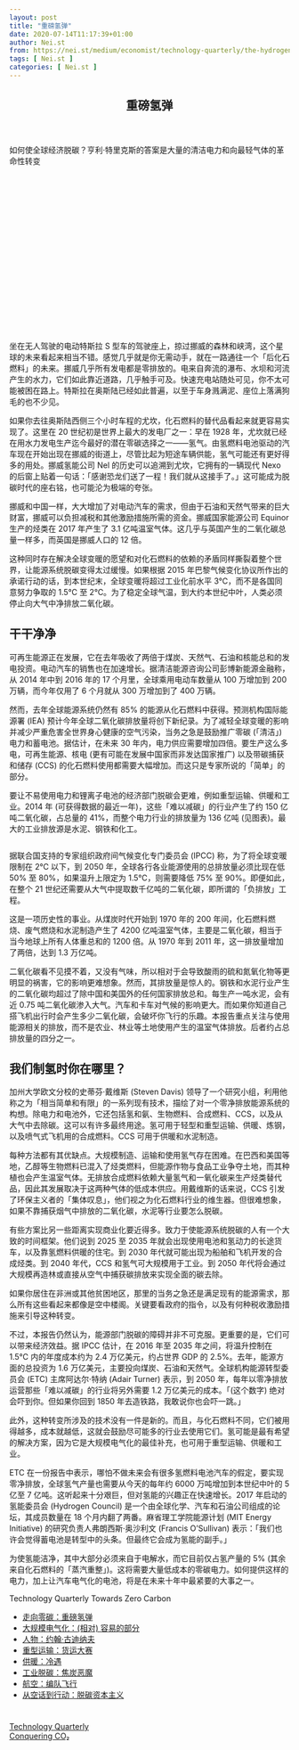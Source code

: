 ```yaml
---
layout: post
title: "重磅氢弹"
date: 2020-07-14T11:17:39+01:00
author: Nei.st
from: https://nei.st/medium/economist/technology-quarterly/the-hydrogen-bombshell
tags: [ Nei.st ]
categories: [ Nei.st ]
---
```


<article class="post-4627 post type-post status-publish format-standard hentry category-technology-quarterly tag-conquering-co" id="post-4627">
 <header class="page-header medium Archives">
  <div class="page-header__image">
  </div>
  <div class="page-header__content">
   <h1 class="page-title text-align-center">
    重磅氢弹
   </h1>
  </div>
 </header>
 <div class="entry-content aesop-entry-content" id="post-4627-content">
  <link as="font" crossorigin="anonymous" href="//cdn.jsdelivr.net/gh/0nd1jyU39XQ/_/glyph/font-face/0uIzqoZjSuJfvSBnvgXTcApMtcVhMcpr.woff" rel="preload" type="font/woff"/>
  <link as="font" crossorigin="anonymous" href="//cdn.jsdelivr.net/gh/0nd1jyU39XQ/_/glyph/font-face/1sTnSLZWDKucPX6SAk.woff" rel="preload" type="font/woff"/>
  <p class="blog-post__description">
   如何使全球经济脱碳？亨利·特里克斯的答案是大量的清洁电力和向最轻气体的革命性转变
  </p>
  <span id="more-4627">
  </span>
  <div class="navigation__primary-inner">
   <a class="economist__link-logo" href="//nei.st/medium/economist">
   </a>
  </div>
  <div class="container img component-image">
   <div class="aspectRatioPlaceholder" style="padding-bottom:56.25%;height: 0;">
    <div class="progressiveMedia" data-height="720" data-width="1280">
     <img alt="" class="progressiveMedia-image" data-src="https://cdn.jsdelivr.net/gh/0nd1jyU39XQ/_/img/1/e52bf525ly1g6r5i7w6x6j20zk0k07cc.jpg" src="https://cdn.jsdelivr.net/gh/0nd1jyU39XQ/_/img/1/e52bf525ly1g6r5i7w6x6j20zk0k07cc.jpg"/>
    </div>
   </div>
  </div>
  <p>
   坐在无人驾驶的电动特斯拉 S 型车的驾驶座上，掠过挪威的森林和峡湾，这个星球的未来看起来相当不错。感觉几乎就是你无需动手，就在一路通往一个「后化石燃料」的未来。挪威几乎所有发电都是零排放的。电来自奔流的瀑布、水坝和河流产生的水力，它们如此靠近道路，几乎触手可及。快速充电站随处可见，你不太可能被困在路上。特斯拉在奥斯陆已经如此普遍，以至于车身溅满泥、座位上落满狗毛的也不少见。
  </p>
  <p>
   如果你去往奥斯陆西侧三个小时车程的尤坎，化石燃料的替代品看起来就更容易实现了。这里在 20 世纪初是世界上最大的发电厂之一：早在 1928 年，尤坎就已经在用水力发电生产迄今最好的潜在零碳选择之一——氢气。由氢燃料电池驱动的汽车现在开始出现在挪威的街道上，尽管比起为短途车辆供能，氢气可能还有更好得多的用处。挪威氢能公司 Nel 的历史可以追溯到尤坎，它拥有的一辆现代 Nexo 的后窗上贴着一句话：「感谢恐龙们送了一程！我们就从这接手了。」这可能成为脱碳时代的座右铭，也可能沦为极端的夸张。
  </p>
  <p>
   挪威和中国一样，大大增加了对电动汽车的需求，但由于石油和天然气带来的巨大财富，挪威可以负担减税和其他激励措施所需的资金。挪威国家能源公司 Equinor 生产的烃类在 2017 年产生了 3.1 亿吨温室气体。这几乎与英国产生的二氧化碳总量一样多，而英国是挪威人口的 12 倍。
  </p>
  <p>
   这种同时存在解决全球变暖的愿望和对化石燃料的依赖的矛盾同样撕裂着整个世界，让能源系统脱碳变得太过缓慢。如果根据 2015 年巴黎气候变化协议所作出的承诺行动的话，到本世纪末，全球变暖将超过工业化前水平 3℃，而不是各国同意努力争取的 1.5℃ 至 2℃。为了稳定全球气温，到大约本世纪中叶，人类必须停止向大气中净排放二氧化碳。
  </p>
  <p>
   <h2>
    干干净净
   </h2>
  </p>
  <div class="code-block code-block-1" style="margin: 8px 0; clear: both;">
   <div class="container ads_KbHEVhh8Rw">
    <div class="card card--blog post-sidebar">
     <div class="card-body">
      <div class="logo_ngcontent-kty-0">
      </div>
      <div class="iframe-blocker U6XAMK63Vh00WqvF2BacIQ">
       <div class="background-h60B">
       </div>
       <div class="WumZiPCS4MeMw4pxQ">
       </div>
      </div>
     </div>
     <div class="card-footer">
      <div class="card-footer-wrapper" layout="row bottom-left">
      </div>
     </div>
    </div>
   </div>
  </div>
  <p>
   可再生能源正在发展，它在去年吸收了两倍于煤炭、天然气、石油和核能总和的发电投资。电动汽车的销售也在加速增长。据清洁能源咨询公司彭博新能源金融称，从 2014 年中到 2016 年的 17 个月里，全球乘用电动车数量从 100 万增加到 200 万辆，而今年仅用了 6 个月就从 300 万增加到了 400 万辆。
  </p>
  <p>
   然而，去年全球能源系统仍然有 85% 的能源从化石燃料中获得。预测机构国际能源署 (IEA) 预计今年全球二氧化碳排放量将创下新纪录。为了减轻全球变暖的影响并减少严重危害全世界身心健康的空气污染，当务之急是鼓励推广零碳 (「清洁」) 电力和蓄电池。据估计，在未来 30 年内，电力供应需要增加四倍。要生产这么多电，可再生能源、核电 (更有可能在发展中国家而非发达国家推广) 以及带碳捕获和储存 (CCS) 的化石燃料使用都需要大幅增加。而这只是专家所说的「简单」的部分。
  </p>
  <p>
   要让不易使用电力和锂离子电池的经济部门脱碳会更难，例如重型运输、供暖和工业。2014 年 (可获得数据的最近一年)，这些「难以减碳」的行业产生了约 150 亿吨二氧化碳，占总量的 41%，而整个电力行业的排放量为 136 亿吨 (见图表)。最大的工业排放源是水泥、钢铁和化工。
  </p>
  <div class="container img">
   <div class="aspectRatioPlaceholder">
    <div class="progressiveMedia" data-height="1008" data-width="1280">
     <img alt="" class="progressiveMedia-image lazyload" data-src="https://cdn.jsdelivr.net/gh/0nd1jyU39XQ/_/img/1/e52bf525ly1g6r5l0iabcj20zk0s076i.jpg" src="https://cdn.jsdelivr.net/gh/0nd1jyU39XQ/_/img/1/e52bf525ly1g6r5l0iabcj20zk0s076i.jpg"/>
    </div>
   </div>
  </div>
  <p>
   据联合国支持的专家组织政府间气候变化专门委员会 (IPCC) 称，为了将全球变暖限制在 2℃ 以下，到 2050 年，全球各行各业能源使用的总排放量必须比现在低 50% 至 80%，如果温升上限定为 1.5℃，则需要降低 75% 至 90%。即便如此，在整个 21 世纪还需要从大气中提取数千亿吨的二氧化碳，即所谓的「负排放」工程。
  </p>
  <p>
   这是一项历史性的事业。从煤炭时代开始到 1970 年的 200 年间，化石燃料燃烧、废气燃烧和水泥制造产生了 4200 亿吨温室气体，主要是二氧化碳，相当于当今地球上所有人体重总和的 1200 倍。从 1970 年到 2011 年，这一排放量增加了两倍，达到 1.3 万亿吨。
  </p>
  <p>
   二氧化碳看不见摸不着，又没有气味，所以相对于会导致酸雨的硫和氮氧化物等更明显的祸害，它的影响更难想象。然而，其排放量是惊人的。钢铁和水泥行业产生的二氧化碳均超过了除中国和美国外的任何国家排放总和。每生产一吨水泥，会有近 0.75 吨二氧化碳渗入大气。汽车和卡车对气候的影响更大。而如果你知道自己搭飞机出行时会产生多少二氧化碳，会破坏你飞行的乐趣。本报告重点关注与使用能源相关的排放，而不是农业、林业等土地使用产生的温室气体排放。后者约占总排放量的四分之一。
  </p>
  <div class="code-block code-block-1" style="margin: 8px 0; clear: both;">
   <div class="container ads_KbHEVhh8Rw">
    <div class="card card--blog post-sidebar">
     <div class="card-body">
      <div class="logo_ngcontent-kty-0">
      </div>
      <div class="iframe-blocker U6XAMK63Vh00WqvF2BacIQ">
       <div class="background-h60B">
       </div>
       <div class="WumZiPCS4MeMw4pxQ">
       </div>
      </div>
     </div>
     <div class="card-footer">
      <div class="card-footer-wrapper" layout="row bottom-left">
      </div>
     </div>
    </div>
   </div>
  </div>
  <p>
   <h2>
    我们制氢时你在哪里？
   </h2>
  </p>
  <p>
   加州大学欧文分校的史蒂芬·戴维斯 (Steven Davis) 领导了一个研究小组，利用他称之为「相当简单和有限」的一系列现有技术，描绘了对一个零净排放能源系统的构想。除电力和电池外，它还包括氢和氨、生物燃料、合成燃料、CCS，以及从大气中去除碳。这可以有许多最终用途。氢可用于轻型和重型运输、供暖、炼钢，以及喷气式飞机用的合成燃料。CCS 可用于供暖和水泥制造。
  </p>
  <p>
   每种方法都有其优缺点。大规模制造、运输和使用氢气存在困难。在巴西和美国等地，乙醇等生物燃料已混入了烃类燃料，但能源作物与食品工业争夺土地，而其种植也会产生温室气体。无排放合成燃料依赖大量氢气和一氧化碳来生产烃类替代品，因此其发展取决于这两种气体的低成本供应。用戴维斯的话来说，CCS 引发了环保主义者的「集体叹息」，他们视之为化石燃料行业的维生器。但很难想象，如果不靠捕获烟气中排放的二氧化碳，水泥等行业要怎么脱碳。
  </p>
  <p>
   有些方案比另一些距离实现商业化要近得多。致力于使能源系统脱碳的人有一个大致的时间框架。他们说到 2025 至 2035 年就会出现使用电池和氢动力的长途货车，以及靠氢燃料供暖的住宅。到 2030 年代就可能出现为船舶和飞机开发的合成烃类。到 2040 年代，CCS 和氢气可大规模用于工业。到 2050 年代将会通过大规模再造林或直接从空气中捕获碳排放来实现全面的碳去除。
  </p>
  <p>
   如果你居住在非洲或其他贫困地区，那里的当务之急还是满足现有的能源需求，那么所有这些看起来都像是空中楼阁。关键要看政府的指令，以及有何种税收激励措施来引导这种转变。
  </p>
  <p>
   不过，本报告仍然认为，能源部门脱碳的障碍并非不可克服。更重要的是，它们可以带来经济效益。据 IPCC 估计，在 2016 年至 2035 年之间，将温升控制在 1.5℃ 内的年度成本约为 2.4 万亿美元，约占世界 GDP 的 2.5%。去年，能源方面的总投资为 1.6 万亿美元，主要投向煤炭、石油和天然气。全球机构能源转型委员会 (ETC) 主席阿达尔·特纳 (Adair Turner) 表示，到 2050 年，每年以零净排放运营那些「难以减碳」的行业将另外需要 1.2 万亿美元的成本。「(这个数字) 绝对会吓到你。但如果你回到 1850 年去造铁路，我敢说你也会吓一跳。」
  </p>
  <div class="code-block code-block-1" style="margin: 8px 0; clear: both;">
   <div class="container ads_KbHEVhh8Rw">
    <div class="card card--blog post-sidebar">
     <div class="card-body">
      <div class="logo_ngcontent-kty-0">
      </div>
      <div class="iframe-blocker U6XAMK63Vh00WqvF2BacIQ">
       <div class="background-h60B">
       </div>
       <div class="WumZiPCS4MeMw4pxQ">
       </div>
      </div>
     </div>
     <div class="card-footer">
      <div class="card-footer-wrapper" layout="row bottom-left">
      </div>
     </div>
    </div>
   </div>
  </div>
  <p>
   此外，这种转变所涉及的技术没有一件是新的。而且，与化石燃料不同，它们被用得越多，成本就越低，这就会鼓励尽可能多的行业去使用它们。氢可能是最有希望的解决方案，因为它是大规模电气化的最佳补充，也可用于重型运输、供暖和工业。
  </p>
  <p>
   ETC 在一份报告中表示，哪怕不做未来会有很多氢燃料电池汽车的假定，要实现零净排放，全球氢气产量也需要从今天的每年约 6000 万吨增加到本世纪中叶的 5 亿至 7 亿吨。这听起来十分艰巨，但对氢能的兴趣正在快速增长。2017 年启动的氢能委员会 (Hydrogen Council) 是一个由全球化学、汽车和石油公司组成的论坛，其成员数量在 18 个月内翻了两番。麻省理工学院能源计划 (MIT Energy Initiative) 的研究负责人弗朗西斯·奥沙利文 (Francis O’Sullivan) 表示：「我们也许会觉得蓄电池是转型中的头条。但最终它会成为氢能的副手。」
  </p>
  <p>
   为使氢能洁净，其中大部分必须来自于电解水，而它目前仅占氢产量的 5% (其余来自化石燃料的「蒸汽重整」)。这将需要大量低成本的零碳电力。如何提供这样的电力，加上让汽车电气化的电池，将是在未来十年中最紧要的大事之一。
  </p>
  <div class="js-elevateBottomRecirc u-marginTop40 u-xs-marginTop0 u-backgroundGrayLightest">
   <div class="elevate-container u-paddingBottom60 u-paddingHorizontal10 u-xs-paddingTop30">
    <div class="u-flexStretch u-paddingVertical32 u-xs-flexColumn u-xs-paddingTop0">
     <div class="u-width220 u-flex0 u-relative u-xs-hide">
      <div class="aspectRatioPlaceholder">
       <div class="progressiveMedia" data-height="3217" data-width="2446">
        <img alt="" class="progressiveMedia-image lazyload" data-src="https://cdn.jsdelivr.net/gh/0nd1jyU39XQ/_/img/1/e52bf525gy1fyuo66ruqjj21vy2hdtw0.jpg" id="zoom-default" src="https://cdn.jsdelivr.net/gh/0nd1jyU39XQ/_/img/1/e52bf525gy1fyuo66ruqjj21vy2hdtw0.jpg"/>
       </div>
      </div>
     </div>
     <div class="u-width100pct u-marginBottom20 u-xs-show elevateCoverShadow">
      <div class="aspectRatioPlaceholder">
       <div class="progressiveMedia" data-height="3217" data-width="2446">
        <img alt="" class="progressiveMedia-image lazyload" data-src="https://cdn.jsdelivr.net/gh/0nd1jyU39XQ/_/img/1/e52bf525gy1fyuo66ruqjj21vy2hdtw0.jpg" id="zoom-default" src="https://cdn.jsdelivr.net/gh/0nd1jyU39XQ/_/img/1/e52bf525gy1fyuo66ruqjj21vy2hdtw0.jpg"/>
       </div>
      </div>
     </div>
     <div class="u-flex1 u-flexColumn u-paddingVertical20 u-marginLeft40 u-borderBottomLighter u-borderBox u-minHeight280 u-xs-sizeFullWidth u-xs-paddingBottom30 u-xs-paddingTop10 u-xs-margin0 u-xs-minHeightAuto">
      <div class="blog-post__siblings-list-aside">
       <span class="blog-post__side-accent-rule">
        Technology Quarterly
       </span>
       <span class="blog-post__side-title">
        Towards Zero Carbon
       </span>
       <ul class="blog-post__siblings-list">
        <li class="blog-post__siblings-list__article">
         <a class="blog-post__siblings-list__article__link" href="https://nei.st/medium/economist/the-hydrogen-bombshell">
          <span class="blog-post__siblings-list__title">
           走向零碳：重磅氢弹
          </span>
         </a>
        </li>
        <li class="blog-post__siblings-list__article">
         <a class="blog-post__siblings-list__article__link" href="https://nei.st/medium/economist/the-relatively-easy-part">
          <span class="blog-post__siblings-list__title">
           大规模电气化：(相对) 容易的部分
          </span>
         </a>
        </li>
        <li class="blog-post__siblings-list__article">
         <a class="blog-post__siblings-list__article__link" href="https://nei.st/medium/economist/john-goodenough">
          <span class="blog-post__siblings-list__title">
           人物：约翰·古迪纳夫
          </span>
         </a>
        </li>
        <li class="blog-post__siblings-list__article">
         <a class="blog-post__siblings-list__article__link" href="https://nei.st/medium/economist/the-great-freight-race">
          <span class="blog-post__siblings-list__title">
           重型运输：货运大赛
          </span>
         </a>
        </li>
        <li class="blog-post__siblings-list__article">
         <a class="blog-post__siblings-list__article__link" href="https://nei.st/medium/economist/left-out-in-the-cold">
          <span class="blog-post__siblings-list__title">
           供暖：冷遇
          </span>
         </a>
        </li>
        <li class="blog-post__siblings-list__article">
         <a class="blog-post__siblings-list__article__link" href="https://nei.st/medium/economist/coke-fiends">
          <span class="blog-post__siblings-list__title">
           工业脱碳：焦炭恶魔
          </span>
         </a>
        </li>
        <li class="blog-post__siblings-list__article">
         <a class="blog-post__siblings-list__article__link" href="https://nei.st/medium/economist/flying-in-formation">
          <span class="blog-post__siblings-list__title">
           航空：编队飞行
          </span>
         </a>
        </li>
        <li class="blog-post__siblings-list__article">
         <a class="blog-post__siblings-list__article__link" href="https://nei.st/medium/economist/decarbonised-capitalism">
          <span class="blog-post__siblings-list__title">
           从空话到行动：脱碳资本主义
          </span>
         </a>
        </li>
       </ul>
      </div>
     </div>
    </div>
   </div>
  </div>
  <div class="container ag ah">
   <div class="fe n el">
    <a class="dt du bn bo bp bq br bs bt bu dv dw bx by dx dy" href="https://nei.st/medium/economist?source=https://www.economist.com/technology-quarterly/2018/11/29/what-would-it-take-to-decarbonise-the-global-economy">
     <div class="c ff fg ag ah fh el fi fj ce fk fl fm fn fo fp fq fr fs ft fu">
      <div class="bs em en eo ep eq fv ah fw fg ag bm eu fx q fy fz p ac">
      </div>
     </div>
    </a>
   </div>
  </div>
  <div class="code-block code-block-2" style="margin: 8px 0; clear: both;">
   <br/>
   <div class="container ads_KbHEVhh8Rw">
    <div class="card card--blog post-sidebar">
     <div class="card-body">
      <div class="logo_ngcontent-kty-0">
      </div>
      <div class="iframe-blocker U6XAMK63Vh00WqvF2BacIQ">
       <div class="background-h60B">
       </div>
       <div class="WumZiPCS4MeMw4pxQ">
       </div>
      </div>
     </div>
     <div class="card-footer">
      <div class="card-footer-wrapper" layout="row bottom-left">
      </div>
     </div>
    </div>
   </div>
  </div>
 </div>
 <footer class="entry-footer">
  <div class="categories icon-link">
   <a href="https://nei.st/category/medium/economist/technology-quarterly" rel="category tag">
    Technology Quarterly
   </a>
  </div>
  <div class="tags icon-link">
   <a href="https://nei.st/tag/conquering-co%e2%82%82" rel="tag">
    Conquering CO₂
   </a>
  </div>
 </footer>
</article>

